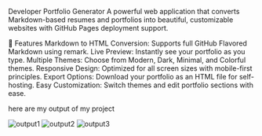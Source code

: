 Developer Portfolio Generator
A powerful web application that converts Markdown-based resumes and portfolios into beautiful, customizable websites with GitHub Pages deployment support.

🚀 Features
Markdown to HTML Conversion: Supports full GitHub Flavored Markdown using remark.
Live Preview: Instantly see your portfolio as you type.
Multiple Themes: Choose from Modern, Dark, Minimal, and Colorful themes.
Responsive Design: Optimized for all screen sizes with mobile-first principles.
Export Options: Download your portfolio as an HTML file for self-hosting.
Easy Customization: Switch themes and edit portfolio sections with ease.

here are my output of my project

![output1](https://github.com/user-attachments/assets/2aeeb009-f73d-42a8-9ee0-04b4b57b36ff)
![output2](https://github.com/user-attachments/assets/03369db4-d465-46f2-9ff2-7b84be088a40)
![output3](https://github.com/user-attachments/assets/85eaf075-ee73-4afd-9081-1fa489092eaa)



